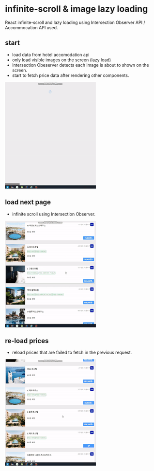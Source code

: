 # infinite-scroll & image lazy loading
 React infinite-scroll and lazy loading using Intersection Observer API / Accommocation API used.

## start
- load data from hotel accomodation api
- only load visible images on the screen (lazy load)
- Intersection Obeserver detects each image is about to shown on the screen.
- start to fetch price data after rendering other components.

![](preview1.gif)

## load next page
- infinite scroll using Intersection Observer.


![](preview2.gif)

## re-load prices 
- reload prices that are failed to fetch in the previous request.


![](preview3.gif)
